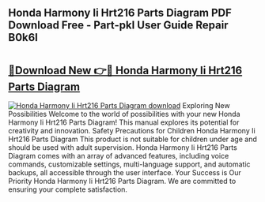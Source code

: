 ## Honda Harmony Ii Hrt216 Parts Diagram PDF Download Free - Part-pkI User Guide Repair B0k6I

# <h2><a href="http://dfoyi4.blite.top/?on=Honda+Harmony+Ii+Hrt216+Parts+Diagram">🔗Download New 👉🔴 Honda Harmony Ii Hrt216 Parts Diagram</a></h2>

[![Honda Harmony Ii Hrt216 Parts Diagram download](https://i.imgur.com/lujVjoI.png)](http://dfoyi4.blite.top/?on=Honda+Harmony+Ii+Hrt216+Parts+Diagram)
Exploring New Possibilities Welcome to the world of possibilities with your new Honda Harmony Ii Hrt216 Parts Diagram! This manual explores its potential for creativity and innovation. Safety Precautions for Children Honda Harmony Ii Hrt216 Parts Diagram This product is not suitable for children under age and should be used with adult supervision. Honda Harmony Ii Hrt216 Parts Diagram comes with an array of advanced features, including voice commands, customizable settings, multi-language support, and automatic backups, all accessible through the user interface. Your Success is Our Priority Honda Harmony Ii Hrt216 Parts Diagram. We are committed to ensuring your complete satisfaction.
